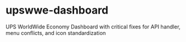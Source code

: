 # upswwe-dashboard
UPS WorldWide Economy Dashboard with critical fixes for API handler, menu conflicts, and icon standardization

